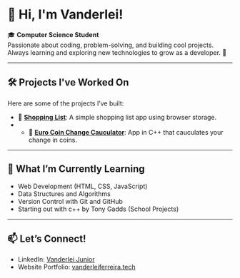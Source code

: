 # 👋 Hi, I'm Vanderlei!

🎓 **Computer Science Student**  
Passionate about coding, problem-solving, and building cool projects. Always learning and exploring new technologies to grow as a developer. 🚀

---

## 🛠️ Projects I've Worked On

Here are some of the projects I’ve built:

- 🛒 **[Shopping List](https://github.com/vanderleijunior9/shopping-list)**: A simple shopping list app using browser storage.
- - 🛒 **[Euro Coin Change Cauculator](https://github.com/vanderleijunior9/lab04-Eurocoins)**: App in C++ that cauculates your change in coins.


---

## 🌱 What I’m Currently Learning

- Web Development (HTML, CSS, JavaScript)
- Data Structures and Algorithms
- Version Control with Git and GitHub
- Starting out with c++ by Tony Gadds (School Projects)

---

## 📫 Let’s Connect!

- LinkedIn: [Vanderlei Junior](https://www.linkedin.com/in/vanderlei-ferreira-jr-944555165/)
- Website Portfolio: [vanderleiferreira.tech](https://vanderleiferreira.tech)


